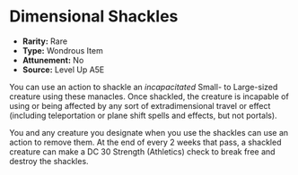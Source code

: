 
# Dimensional Shackles

* **Rarity:** Rare
* **Type:** Wondrous Item
* **Attunement:** No
* **Source:** Level Up A5E


You can use an action to shackle an _incapacitated_  Small- to Large-sized creature using these manacles. Once shackled, the creature is incapable of using or being affected by any sort of extradimensional travel or effect (including teleportation or plane shift spells and effects, but not portals). 

You and any creature you designate when you use the shackles can use an action to remove them. At the end of every 2 weeks that pass, a shackled creature can make a DC 30 Strength (Athletics) check to break free and destroy the shackles.
